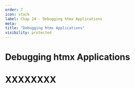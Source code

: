 ```yaml
---
order: 7
icon: stack
label: Chap 24 - Debugging htmx Applications
meta:
title: "Debugging htmx Applications"
visibility: protected
---
```

# Debugging htmx Applications



# XXXXXXXX

